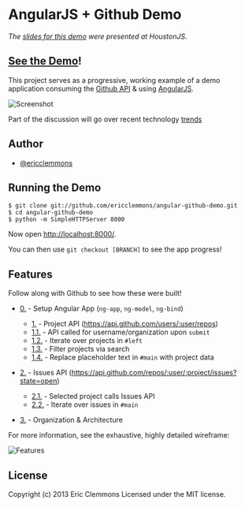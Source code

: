 AngularJS + Github Demo
=======================

*The [slides for this demo][slides] were presented at HoustonJS.*

[See the Demo][demo]!
---------------------

This project serves as a progressive, working example of a demo
application consuming the [Github API][github] & using [AngularJS][angular].

![Screenshot](https://raw.github.com/ericclemmons/angular-github-demo/master/screenshot.png)

Part of the discussion will go over recent technology [trends](https://raw.github.com/ericclemmons/angular-github-demo/master/trends.html)

Author
------

- [@ericclemmons][twitter]


Running the Demo
----------------

    $ git clone git://github.com/ericclemmons/angular-github-demo.git
    $ cd angular-github-demo
    $ python -m SimpleHTTPServer 8000

Now open [http://localhost:8000/](http://localhost:8000).

You can then use `git checkout [BRANCH]` to see the app progress!


Features
--------

Follow along with Github to see how these were built!

- [0.][0] - Setup Angular App (`ng-app`, `ng-model`, `ng-bind`)
    - [1.][1] - Project API (https://api.github.com/users/:user/repos)
    - [1.1.][1.1] - API called for username/organization upon `submit`
    - [1.2.][1.2] - Iterate over projects in `#left`
    - [1.3.][1.3] - Filter projects via search
    - [1.4.][1.4] - Replace placeholder text in `#main` with project data

- [2.][2] - Issues API (https://api.github.com/repos/:user/:project/issues?state=open)
    - [2.1.][2.1] - Selected project calls Issues API
    - [2.2.][2.2] - Iterate over issues in `#main`

- [3.][3] - Organization & Architecture

For more information, see the exhaustive, highly detailed wireframe:

![Features](https://raw.github.com/ericclemmons/angular-github-demo/master/features.jpg)


License
-------

Copyright (c) 2013 Eric Clemmons Licensed under the MIT license.


[demo]: http://ericclemmons.github.com/angular-github-demo/
[slides]: http://www.slideshare.net/ericclemmons/a-brief-into-to-angularjs
[github]: http://developer.github.com/
[angular]: http://angularjs.org/
[twitter]: https://twitter.com/ericclemmons

[0]: https://github.com/ericclemmons/angular-github-demo/compare/master...0
[1]: https://github.com/ericclemmons/angular-github-demo/compare/1...1.4
[1.1]: https://github.com/ericclemmons/angular-github-demo/compare/1...1.1
[1.2]: https://github.com/ericclemmons/angular-github-demo/compare/1.1...1.2
[1.3]: https://github.com/ericclemmons/angular-github-demo/compare/1.2...1.3
[1.4]: https://github.com/ericclemmons/angular-github-demo/compare/1.3...1.4
[2]: https://github.com/ericclemmons/angular-github-demo/compare/2...2.2
[2.1]: https://github.com/ericclemmons/angular-github-demo/compare/2...2.1
[2.2]: https://github.com/ericclemmons/angular-github-demo/compare/2.1...2.2
[3]: https://github.com/ericclemmons/angular-github-demo/compare/2.2...3
